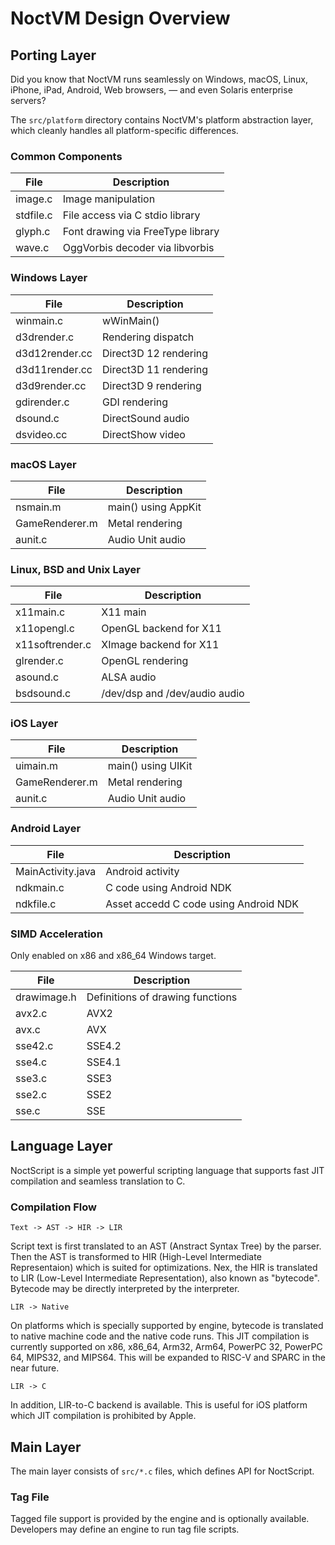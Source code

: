 NoctVM Design Overview
======================

## Porting Layer

Did you know that NoctVM runs seamlessly on Windows, macOS, Linux, iPhone,
iPad, Android, Web browsers, — and even Solaris enterprise servers?

The `src/platform` directory contains NoctVM's platform abstraction layer,
which cleanly handles all platform-specific differences.

### Common Components

|File           |Description                         |
|---------------|------------------------------------|
|image.c        |Image manipulation                  |
|stdfile.c      |File access via C stdio library     |
|glyph.c        |Font drawing via FreeType library   |
|wave.c         |OggVorbis decoder via libvorbis     |

### Windows Layer

|File           |Description                         |
|---------------|------------------------------------|
|winmain.c      |wWinMain()                          |
|d3drender.c    |Rendering dispatch                  |
|d3d12render.cc |Direct3D 12 rendering               |
|d3d11render.cc |Direct3D 11 rendering               |
|d3d9render.cc  |Direct3D 9 rendering                |
|gdirender.c    |GDI rendering                       |
|dsound.c       |DirectSound audio                   |
|dsvideo.cc     |DirectShow video                    |

### macOS Layer

|File           |Description                         |
|---------------|------------------------------------|
|nsmain.m       |main() using AppKit                 |
|GameRenderer.m |Metal rendering                     |
|aunit.c        |Audio Unit audio                    |

### Linux, BSD and Unix Layer

|File           |Description                         |
|---------------|------------------------------------|
|x11main.c      |X11 main                            |
|x11opengl.c    |OpenGL backend for X11              |
|x11softrender.c|XImage backend for X11              |
|glrender.c     |OpenGL rendering                    |
|asound.c       |ALSA audio                          |
|bsdsound.c     |/dev/dsp and /dev/audio audio       |

### iOS Layer

|File           |Description                         |
|---------------|------------------------------------|
|uimain.m       |main() using UIKit                  |
|GameRenderer.m |Metal rendering                     |
|aunit.c        |Audio Unit audio                    |

### Android Layer

|File              |Description                           |
|------------------|--------------------------------------|
|MainActivity.java |Android activity                      |
|ndkmain.c         |C code using Android NDK              |
|ndkfile.c         |Asset accedd C code using Android NDK |

### SIMD Acceleration

Only enabled on x86 and x86_64 Windows target.

|File           |Description                         |
|---------------|------------------------------------|
|drawimage.h    |Definitions of drawing functions    |
|avx2.c         |AVX2                                |
|avx.c          |AVX                                 |
|sse42.c        |SSE4.2                              |
|sse4.c         |SSE4.1                              |
|sse3.c         |SSE3                                |
|sse2.c         |SSE2                                |
|sse.c          |SSE                                 |

## Language Layer

NoctScript is a simple yet powerful scripting language that supports fast JIT
compilation and seamless translation to C.

### Compilation Flow

```
Text -> AST -> HIR -> LIR
```

Script text is first translated to an AST (Anstract Syntax Tree) by the
parser. Then the AST is transformed to HIR (High-Level Intermediate
Representaion) which is suited for optimizations. Nex, the HIR is translated
to LIR (Low-Level Intermediate Representation), also known as
"bytecode". Bytecode may be directly interpreted by the interpreter.

```
LIR -> Native
```

On platforms which is specially supported by engine, bytecode is translated to
native machine code and the native code runs. This JIT compilation is
currently supported on x86, x86_64, Arm32, Arm64, PowerPC 32, PowerPC 64,
MIPS32, and MIPS64. This will be expanded to RISC-V and SPARC in the near
future.

```
LIR -> C
```

In addition, LIR-to-C backend is available. This is useful for iOS platform
which JIT compilation is prohibited by Apple.

## Main Layer

The main layer consists of `src/*.c` files, which defines API for NoctScript.

### Tag File

Tagged file support is provided by the engine and is optionally available.
Developers may define an engine to run tag file scripts.
